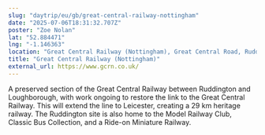 ```yaml
---
slug: "daytrip/eu/gb/great-central-railway-nottingham"
date: "2025-07-06T18:31:32.707Z"
poster: "Zoe Nolan"
lat: "52.884471"
lng: "-1.146363"
location: "Great Central Railway (Nottingham), Great Central Road, Ruddington, Rushcliffe, Nottinghamshire, East Midlands, England, NG11 6NX, United Kingdom"
title: "Great Central Railway (Nottingham)"
external_url: https://www.gcrn.co.uk/
---
```

A preserved section of the Great Central Railway between Ruddington and  Loughborough, with work ongoing to restore the link to the Great Central Railway. This will extend the line to Leicester, creating a 29 km heritage railway. The Ruddington site is also home to the Model Railway Club, Classic Bus Collection, and a Ride-on Miniature Railway. 

